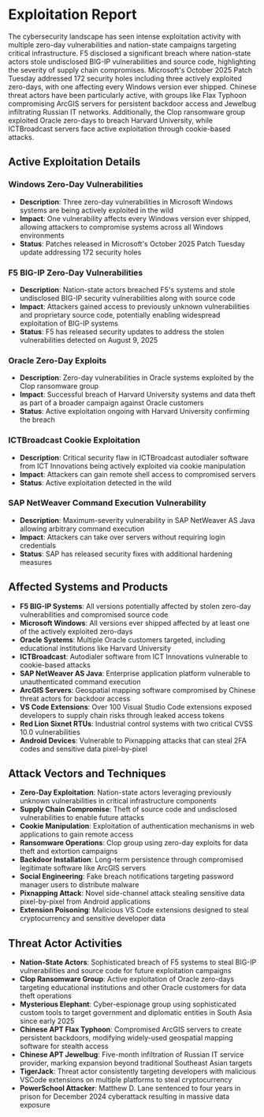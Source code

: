 # Exploitation Report

The cybersecurity landscape has seen intense exploitation activity with multiple zero-day vulnerabilities and nation-state campaigns targeting critical infrastructure. F5 disclosed a significant breach where nation-state actors stole undisclosed BIG-IP vulnerabilities and source code, highlighting the severity of supply chain compromises. Microsoft's October 2025 Patch Tuesday addressed 172 security holes including three actively exploited zero-days, with one affecting every Windows version ever shipped. Chinese threat actors have been particularly active, with groups like Flax Typhoon compromising ArcGIS servers for persistent backdoor access and Jewelbug infiltrating Russian IT networks. Additionally, the Clop ransomware group exploited Oracle zero-days to breach Harvard University, while ICTBroadcast servers face active exploitation through cookie-based attacks.

## Active Exploitation Details

### Windows Zero-Day Vulnerabilities
- **Description**: Three zero-day vulnerabilities in Microsoft Windows systems are being actively exploited in the wild
- **Impact**: One vulnerability affects every Windows version ever shipped, allowing attackers to compromise systems across all Windows environments
- **Status**: Patches released in Microsoft's October 2025 Patch Tuesday update addressing 172 security holes

### F5 BIG-IP Zero-Day Vulnerabilities
- **Description**: Nation-state actors breached F5's systems and stole undisclosed BIG-IP security vulnerabilities along with source code
- **Impact**: Attackers gained access to previously unknown vulnerabilities and proprietary source code, potentially enabling widespread exploitation of BIG-IP systems
- **Status**: F5 has released security updates to address the stolen vulnerabilities detected on August 9, 2025

### Oracle Zero-Day Exploits
- **Description**: Zero-day vulnerabilities in Oracle systems exploited by the Clop ransomware group
- **Impact**: Successful breach of Harvard University systems and data theft as part of a broader campaign against Oracle customers
- **Status**: Active exploitation ongoing with Harvard University confirming the breach

### ICTBroadcast Cookie Exploitation
- **Description**: Critical security flaw in ICTBroadcast autodialer software from ICT Innovations being actively exploited via cookie manipulation
- **Impact**: Attackers can gain remote shell access to compromised servers
- **Status**: Active exploitation detected in the wild

### SAP NetWeaver Command Execution Vulnerability
- **Description**: Maximum-severity vulnerability in SAP NetWeaver AS Java allowing arbitrary command execution
- **Impact**: Attackers can take over servers without requiring login credentials
- **Status**: SAP has released security fixes with additional hardening measures

## Affected Systems and Products

- **F5 BIG-IP Systems**: All versions potentially affected by stolen zero-day vulnerabilities and compromised source code
- **Microsoft Windows**: All versions ever shipped affected by at least one of the actively exploited zero-days
- **Oracle Systems**: Multiple Oracle customers targeted, including educational institutions like Harvard University
- **ICTBroadcast**: Autodialer software from ICT Innovations vulnerable to cookie-based attacks
- **SAP NetWeaver AS Java**: Enterprise application platform vulnerable to unauthenticated command execution
- **ArcGIS Servers**: Geospatial mapping software compromised by Chinese threat actors for backdoor access
- **VS Code Extensions**: Over 100 Visual Studio Code extensions exposed developers to supply chain risks through leaked access tokens
- **Red Lion Sixnet RTUs**: Industrial control systems with two critical CVSS 10.0 vulnerabilities
- **Android Devices**: Vulnerable to Pixnapping attacks that can steal 2FA codes and sensitive data pixel-by-pixel

## Attack Vectors and Techniques

- **Zero-Day Exploitation**: Nation-state actors leveraging previously unknown vulnerabilities in critical infrastructure components
- **Supply Chain Compromise**: Theft of source code and undisclosed vulnerabilities to enable future attacks
- **Cookie Manipulation**: Exploitation of authentication mechanisms in web applications to gain remote access
- **Ransomware Operations**: Clop group using zero-day exploits for data theft and extortion campaigns
- **Backdoor Installation**: Long-term persistence through compromised legitimate software like ArcGIS servers
- **Social Engineering**: Fake breach notifications targeting password manager users to distribute malware
- **Pixnapping Attack**: Novel side-channel attack stealing sensitive data pixel-by-pixel from Android applications
- **Extension Poisoning**: Malicious VS Code extensions designed to steal cryptocurrency and sensitive developer data

## Threat Actor Activities

- **Nation-State Actors**: Sophisticated breach of F5 systems to steal BIG-IP vulnerabilities and source code for future exploitation campaigns
- **Clop Ransomware Group**: Active exploitation of Oracle zero-days targeting educational institutions and other Oracle customers for data theft operations
- **Mysterious Elephant**: Cyber-espionage group using sophisticated custom tools to target government and diplomatic entities in South Asia since early 2025
- **Chinese APT Flax Typhoon**: Compromised ArcGIS servers to create persistent backdoors, modifying widely-used geospatial mapping software for stealth access
- **Chinese APT Jewelbug**: Five-month infiltration of Russian IT service provider, marking expansion beyond traditional Southeast Asian targets
- **TigerJack**: Threat actor consistently targeting developers with malicious VSCode extensions on multiple platforms to steal cryptocurrency
- **PowerSchool Attacker**: Matthew D. Lane sentenced to four years in prison for December 2024 cyberattack resulting in massive data exposure
